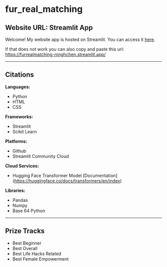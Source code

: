 # fur_real_matching

## Website URL: Streamlit App
Welcome! My website app is hosted on Streamlit.
You can access it [here](https://furrealmatching-ninghchen.streamlit.app/).

If that does not work you can also copy and paste this url: https://furrealmatching-ninghchen.streamlit.app/

---
## Citations
**Languages:**
- Python
- HTML
- CSS

**Frameworks:**
- Streamlit
- Scikit Learn

**Platforms:**
- Github
- Streamlit Community Cloud

**Cloud Services:**
- Hugging Face Transformer Model [Documentation] (https://huggingface.co/docs/transformers/en/index)

**Libraries:**
- Pandas
- Numpy
- Base 64 Python
---
## Prize Tracks
- Best Beginner
- Best Overall
- Best Life Hacks Related
- Best Female Empowerment
